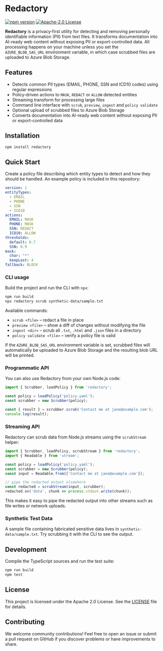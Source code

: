 # Redactory

[![npm version](https://img.shields.io/npm/v/redactory.svg)](https://www.npmjs.com/package/redactory)
[![Apache-2.0 License](https://img.shields.io/badge/license-Apache%202.0-blue.svg)](LICENSE)

**Redactory** is a privacy‑first utility for detecting and removing personally identifiable information (PII) from text files. It transforms documentation into AI-ready web content without exposing PII or export-controlled data. All processing happens on your machine unless you set the `AZURE_BLOB_SAS_URL` environment variable, in which case scrubbed files are uploaded to Azure Blob Storage.

## Features

- Detects common PII types (EMAIL, PHONE, SSN and ICD10 codes) using regular expressions
- Policy‑driven actions to `MASK`, `REDACT` or `ALLOW` detected entities
- Streaming transform for processing large files
- Command line interface with `scrub`, `preview`, `ingest` and `policy validate`
- Optional upload of scrubbed files to Azure Blob Storage
- Converts documentation into AI-ready web content without exposing PII or export-controlled data

## Installation

```bash
npm install redactory
```

## Quick Start

Create a policy file describing which entity types to detect and how they should be handled. An example policy is included in this repository:

```yaml
version: 1
entityTypes:
  - EMAIL
  - PHONE
  - SSN
  - ICD10
actions:
  EMAIL: MASK
  PHONE: MASK
  SSN: REDACT
  ICD10: ALLOW
thresholds:
  default: 0.7
  SSN: 0.9
mask:
  char: "*"
  keepLast: 4
fallback: BLOCK
```

### CLI usage

Build the project and run the CLI with `npx`:

```bash
npm run build
npx redactory scrub synthetic-data/sample.txt
```

Available commands:

- `scrub <file>` – redact a file in place
- `preview <file>` – show a diff of changes without modifying the file
- `ingest <dir>` – scrub all `.txt`, `.html` and `.json` files in a directory
- `policy validate <file>` – verify a policy file is valid

If the `AZURE_BLOB_SAS_URL` environment variable is set, scrubbed files will automatically be uploaded to Azure Blob Storage and the resulting blob URL will be printed.

### Programmatic API

You can also use Redactory from your own Node.js code:

```javascript
import { Scrubber, loadPolicy } from 'redactory';

const policy = loadPolicy('policy.yaml');
const scrubber = new Scrubber(policy);

const { result } = scrubber.scrub('Contact me at jane@example.com');
console.log(result);
```

### Streaming API

Redactory can scrub data from Node.js streams using the `scrubStream` helper:

```javascript
import { Scrubber, loadPolicy, scrubStream } from 'redactory';
import { Readable } from 'stream';

const policy = loadPolicy('policy.yaml');
const scrubber = new Scrubber(policy);
const input = Readable.from(['Contact me at jane@example.com']);

// pipe the redacted output elsewhere
const redacted = scrubStream(input, scrubber);
redacted.on('data', chunk => process.stdout.write(chunk));
```

This makes it easy to pipe the redacted output into other streams such as file
writes or network uploads.

### Synthetic Test Data

A sample file containing fabricated sensitive data lives in `synthetic-data/sample.txt`. Try scrubbing it with the CLI to see the output.

## Development

Compile the TypeScript sources and run the test suite:

```bash
npm run build
npm test
```

## License

This project is licensed under the Apache 2.0 License. See the [LICENSE](LICENSE) file for details.

## Contributing

We welcome community contributions! Feel free to open an issue or submit a pull request on GitHub if you discover problems or have improvements to share.

